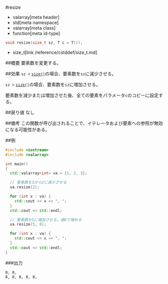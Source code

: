 #resize
* valarray[meta header]
* std[meta namespace]
* valarray[meta class]
* function[meta id-type]

```cpp
void resize(size_t sz, T c = T());
```
* size_t[link /reference/cstddef/size_t.md]

##概要
要素数を変更する。


##効果
`sz <` [`size()`](size.md)の場合、要素数を`sz`に減少させる。

`sz >` [`size()`](size.md)の場合、要素数を`sz`に増加させる。

要素数を減少または増加させた後、全ての要素をパラメータ`c`のコピーに設定する。


##戻り値
なし


##備考
この関数が呼び出されることで、イテレータおよび要素への参照が無効になる可能性がある。


##例
```cpp
#include <iostream>
#include <valarray>

int main()
{
  std::valarray<int> va = {1, 2, 3};

  // 要素数を3から2に減少させる
  va.resize(2);

  for (int x : va) {
    std::cout << x << ", ";
  }
  std::cout << std::endl;

  // 要素数を5に増加させる。値8で埋める
  va.resize(5, 8);

  for (int x : va) {
    std::cout << x << ", ";
  }
  std::cout << std::endl;
}
```


###出力
```
0, 0, 
8, 8, 8, 8, 8, 
```

